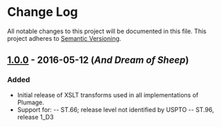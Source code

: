 # Change Log
All notable changes to this project will be documented in this file.
This project adheres to [Semantic Versioning](http://semver.org/).

## [1.0.0](https://github.com/codingatty/Plumage/releases/tag/V1.0.0) - 2016-05-12 (*And Dream of Sheep*)
### Added
- Initial release of XSLT transforms used in all implementations of Plumage.
- Support for:
-- ST.66; release level not identified by USPTO
-- ST.96, release 1_D3 

